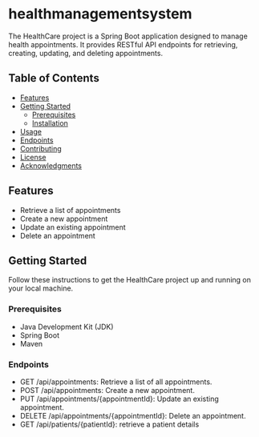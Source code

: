 # healthmanagementsystem

The HealthCare project is a Spring Boot application designed to manage health appointments. It provides RESTful API endpoints for retrieving, creating, updating, and deleting appointments.

## Table of Contents
- [Features](#features)
- [Getting Started](#getting-started)
  - [Prerequisites](#prerequisites)
  - [Installation](#installation)
- [Usage](#usage)
- [Endpoints](#endpoints)
- [Contributing](#contributing)
- [License](#license)
- [Acknowledgments](#acknowledgments)

## Features

- Retrieve a list of appointments
- Create a new appointment
- Update an existing appointment
- Delete an appointment

## Getting Started

Follow these instructions to get the HealthCare project up and running on your local machine.

### Prerequisites

- Java Development Kit (JDK)
- Spring Boot
- Maven

### Endpoints
- GET /api/appointments: Retrieve a list of all appointments.
- POST /api/appointments: Create a new appointment.
- PUT /api/appointments/{appointmentId}: Update an existing appointment.
- DELETE /api/appointments/{appointmentId}: Delete an appointment.
- GET /api/patients/{patientId}: retrieve a patient details
